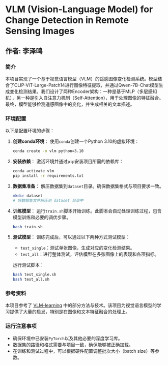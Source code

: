 
# VLM (Vision-Language Model) for Change Detection in Remote Sensing Images

## 作者: 李泽鸣

### 简介

本项目实现了一个基于视觉语言模型（VLM）的遥感图像变化检测系统。模型结合了CLIP-ViT-Large-Patch14进行图像特征提取，并通过Qwen-7B-Chat模型生成变化检测结果。我们设计了两种Encoder架构：一种是基于MLP（多层感知机），另一种是引入自注意力机制（Self-Attention），用于处理图像的特征融合。最终，模型能够检测遥感图像中的变化，并生成相关的文本描述。

### 环境配置

以下是配置环境的步骤：

1. **创建conda环境**：
   使用`conda`创建一个Python 3.10的虚拟环境：

   ```bash
   conda create -n vlm python=3.10


2. **安装依赖**： 激活环境并通过`pip`安装项目所需的依赖库：

   ```bash
   conda activate vlm
   pip install -r requirements.txt
   ```

3. **数据集准备**： 解压数据集到`dataset`目录。确保数据集格式与项目要求一致。

   ```bash
   mkdir dataset
   # 将数据集文件解压到 dataset 目录中
   ```

4. **训练模型**： 运行`train.sh`脚本开始训练。此脚本会自动处理训练过程，包含模型训练和必要的调优步骤。

   ```bash
   bash train.sh
   ```

5. **测试模型**： 训练完成后，可以通过以下两种方式测试模型：

   - `test_single`：测试单张图像，生成对应的变化检测结果。
   - `test_all`：进行整体测试，评估模型在多张图像上的表现和各项指标。

   运行测试脚本：

   ```bash
   bash test_single.sh
   bash test_all.sh
   ```

### 参考资料

本项目参考了 [VLM-learning](https://github.com/WatchTower-Liu/VLM-learning) 中的部分方法与技术。该项目为视觉语言模型的学习提供了大量的启发，特别是在图像和文本特征融合的处理上。

### 运行注意事项

- 确保环境中已安装`PyTorch`以及其他必要的深度学习库。
- 数据集的路径和格式需要与项目一致，确保能够被正确加载。
- 在训练和测试过程中，可以根据硬件配置调整批次大小（batch size）等参数。

